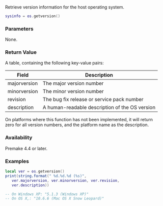 Retrieve version information for the host operating system.

```lua
sysinfo = os.getversion()
```

### Parameters ###

None.

### Return Value ###

A table, containing the following key-value pairs:

| Field         | Description                                       |
|---------------|---------------------------------------------------|
| majorversion  | The major version number                          |
| minorversion  | The minor version number                          |
| revision      | The bug fix release or service pack number        |
| description   | A human-readable description of the OS version    |

On platforms where this function has not been implemented, it will return zero for all version numbers, and the platform name as the description.


### Availability ###

Premake 4.4 or later.


### Examples ###

```lua
local ver = os.getversion()
print(string.format(" %d.%d.%d (%s)",
   ver.majorversion, ver.minorversion, ver.revision,
   ver.description))

-- On Windows XP: "5.1.3 (Windows XP)"
-- On OS X,: "10.6.6 (Mac OS X Snow Leopard)"
```
